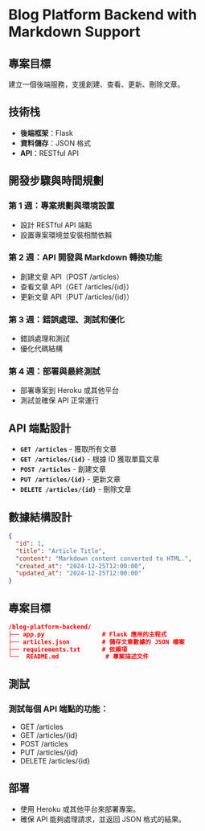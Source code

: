 # Blog Platform Backend with Markdown Support

## 專案目標
建立一個後端服務，支援創建、查看、更新、刪除文章。

## 技術栈
- **後端框架**：Flask
- **資料儲存**：JSON 格式
- **API**：RESTful API

## 開發步驟與時間規劃

### 第 1 週：專案規劃與環境設置
- 設計 RESTful API 端點
- 設置專案環境並安裝相關依賴

### 第 2 週：API 開發與 Markdown 轉換功能
- 創建文章 API（POST /articles）
- 查看文章 API（GET /articles/{id}）
- 更新文章 API（PUT /articles/{id}）

### 第 3 週：錯誤處理、測試和優化
- 錯誤處理和測試
- 優化代碼結構

### 第 4 週：部署與最終測試
- 部署專案到 Heroku 或其他平台
- 測試並確保 API 正常運行

## API 端點設計
- **`GET /articles`** - 獲取所有文章
- **`GET /articles/{id}`** - 根據 ID 獲取單篇文章
- **`POST /articles`** - 創建文章
- **`PUT /articles/{id}`** - 更新文章
- **`DELETE /articles/{id}`** - 刪除文章

## 數據結構設計
```json
{
  "id": 1,
  "title": "Article Title",
  "content": "Markdown content converted to HTML.",
  "created_at": "2024-12-25T12:00:00",
  "updated_at": "2024-12-25T12:00:00"
}
```

## 專案目標
```json
/blog-platform-backend/
├── app.py                # Flask 應用的主程式
├── articles.json         # 儲存文章數據的 JSON 檔案
├── requirements.txt      # 依賴項
└──  README.md             # 專案描述文件
```

## 測試
### 測試每個 API 端點的功能：
- GET /articles
- GET /articles/{id}
- POST /articles
- PUT /articles/{id}
- DELETE /articles/{id}

## 部署
- 使用 Heroku 或其他平台來部署專案。
- 確保 API 能夠處理請求，並返回 JSON 格式的結果。